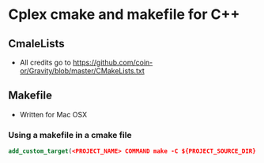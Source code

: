# Cplex cmake and makefile for C++

## CmaleLists

- All credits go to https://github.com/coin-or/Gravity/blob/master/CMakeLists.txt

## Makefile

- Written for Mac OSX

### Using a makefile in a cmake file

```cmake
add_custom_target(<PROJECT_NAME> COMMAND make -C ${PROJECT_SOURCE_DIR} CLION_EXE_DIR=${PROJECT_BINARY_DIR})
```
